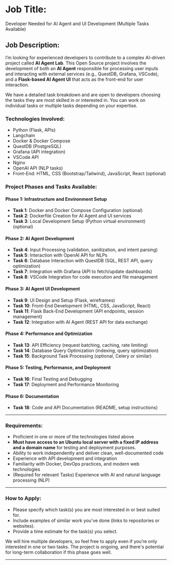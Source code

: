 # Job Title:  
Developer Needed for AI Agent and UI Development (Multiple Tasks Available)

## Job Description:

I’m looking for experienced developers to contribute to a complex AI-driven project called **AI Agent Lab**. This Open Source project involves the development of both an **AI Agent** responsible for processing user inputs and interacting with external services (e.g., QuestDB, Grafana, VSCode), and a **Flask-based AI Agent UI** that acts as the front-end for user interaction.

We have a detailed task breakdown and are open to developers choosing the tasks they are most skilled in or interested in. You can work on individual tasks or multiple tasks depending on your expertise.

### Technologies Involved:
- Python (Flask, APIs)
- Langchain
- Docker & Docker Compose
- QuestDB (PostgreSQL)
- Grafana (API integration)
- VSCode API
- Nginx
- OpenAI API (NLP tasks)
- Front-End: HTML, CSS (Bootstrap/Tailwind), JavaScript, React (optional)

### Project Phases and Tasks Available:

#### **Phase 1: Infrastructure and Environment Setup**
- **Task 1**: Docker and Docker Compose Configuration (optional)
- **Task 2**: Dockerfile Creation for AI Agent and UI services
- **Task 3**: Local Development Setup (Python virtual environment) (optional)

#### **Phase 2: AI Agent Development**
- **Task 4**: Input Processing (validation, sanitization, and intent parsing)
- **Task 5**: Interaction with OpenAI API for NLPs
- **Task 6**: Database Interaction with QuestDB (SQL, REST API, query optimization)
- **Task 7**: Integration with Grafana (API to fetch/update dashboards)
- **Task 8**: VSCode Integration for code execution and file management

#### **Phase 3: AI Agent UI Development**
- **Task 9**: UI Design and Setup (Flask, wireframes)
- **Task 10**: Front-End Development (HTML, CSS, JavaScript, React)
- **Task 11**: Flask Back-End Development (API endpoints, session management)
- **Task 12**: Integration with AI Agent (REST API for data exchange)

#### **Phase 4: Performance and Optimization**
- **Task 13**: API Efficiency (request batching, caching, rate limiting)
- **Task 14**: Database Query Optimization (indexing, query optimization)
- **Task 15**: Background Task Processing (optional, Celery or similar)

#### **Phase 5: Testing, Performance, and Deployment**
- **Task 16**: Final Testing and Debugging
- **Task 17**: Deployment and Performance Monitoring

#### **Phase 6: Documentation**
- **Task 18**: Code and API Documentation (README, setup instructions)

---

### Requirements:
- Proficient in one or more of the technologies listed above
- **Must have access to an Ubuntu local server with a fixed IP address and a domain name** 
  for testing and deployment purposes.
- Ability to work independently and deliver clean, well-documented code
- Experience with API development and integration
- Familiarity with Docker, DevOps practices, and modern web technologies
- (Required for relevant Tasks) Experience with AI and natural language processing (NLP)

---

### How to Apply:
- Please specify which task(s) you are most interested in or best suited for.
- Include examples of similar work you've done (links to repositories or websites).
- Provide a time estimate for the task(s) you select.

We will hire multiple developers, so feel free to apply even if you’re only interested in one or two tasks. The project is ongoing, and there's potential for long-term collaboration if this phase goes well.

---


